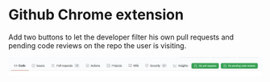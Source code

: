 # Github Chrome extension

Add two buttons to let the developer filter his own pull requests 
and pending code reviews on the repo the user is visiting. 

![Github Chrome Extension](gh-action.jpg "Github Chrome Extension")
